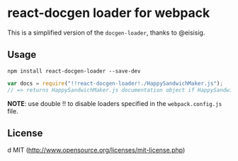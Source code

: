 # react-docgen loader for webpack

This is a simplified version of the `docgen-loader`, thanks to @eisisig.

## Usage
```shell
npm install react-docgen-loader --save-dev
```

``` javascript
var docs = require("!!react-docgen-loader!./HappySandwichMaker.js");
// => returns HappySandwichMaker.js documentation object if HappySandwichMaker definition is found
```

**NOTE**: use double !! to disable loaders specified in the `webpack.config.js` file.

## License
d
MIT (http://www.opensource.org/licenses/mit-license.php)
